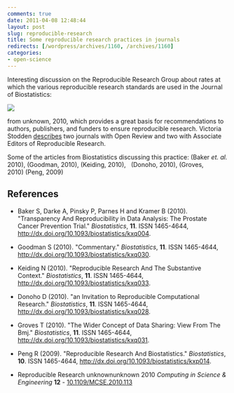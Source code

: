 ```yaml
---
comments: true
date: 2011-04-08 12:48:44
layout: post
slug: reproducible-research
title: Some reproducible research practices in journals
redirects: [/wordpress/archives/1160, /archives/1160]
categories:
- open-science
---
```


Interesting discussion on the Reproducible Research Group about rates at which the various reproducible research standards are used in the Journal of Biostatistics:

![]( http://farm6.staticflickr.com/5015/5472087649_8093f6b92e_o.png )


from unknown, 2010, which provides a great basis for recommendations to authors, publishers, and funders to ensure reproducible research. Victoria Stodden [describes](http://bit.ly/ikfpxK) two journals with Open Review and two with Associate Editors of Reproducible Research.

Some of the articles from Biostatistics discussing this practice: (Baker _et. al._ 2010), (Goodman, 2010), (Keiding, 2010),   (Donoho, 2010), (Groves, 2010) (Peng, 2009)

## References


- Baker S, Darke A, Pinsky P, Parnes H and Kramer B (2010).
"Transparency And Reproducibility in Data Analysis: The Prostate Cancer Prevention Trial."
*Biostatistics*, **11**.
ISSN 1465-4644, <a href="http://dx.doi.org/10.1093/biostatistics/kxq004">http://dx.doi.org/10.1093/biostatistics/kxq004</a>.

- Goodman S (2010).
"Commentary."
*Biostatistics*, **11**.
ISSN 1465-4644, <a href="http://dx.doi.org/10.1093/biostatistics/kxq030">http://dx.doi.org/10.1093/biostatistics/kxq030</a>.

- Keiding N (2010).
"Reproducible Research And The Substantive Context."
*Biostatistics*, **11**.
ISSN 1465-4644, <a href="http://dx.doi.org/10.1093/biostatistics/kxq033">http://dx.doi.org/10.1093/biostatistics/kxq033</a>.

- Donoho D (2010).
"an Invitation to Reproducible Computational Research."
*Biostatistics*, **11**.
ISSN 1465-4644, <a href="http://dx.doi.org/10.1093/biostatistics/kxq028">http://dx.doi.org/10.1093/biostatistics/kxq028</a>.

- Groves T (2010).
"The Wider Concept of Data Sharing: View From The Bmj."
*Biostatistics*, **11**.
ISSN 1465-4644, <a href="http://dx.doi.org/10.1093/biostatistics/kxq031">http://dx.doi.org/10.1093/biostatistics/kxq031</a>.

- Peng R (2009).
"Reproducible Research And Biostatistics."
*Biostatistics*, **10**.
ISSN 1465-4644, <a href="http://dx.doi.org/10.1093/biostatistics/kxp014">http://dx.doi.org/10.1093/biostatistics/kxp014</a>.



-  Reproducible Research unknownunknown 2010 *Computing in Science & Engineering* **12**   - [10.1109/MCSE.2010.113](http://dx.doi.org/10.1109/MCSE.2010.113)

